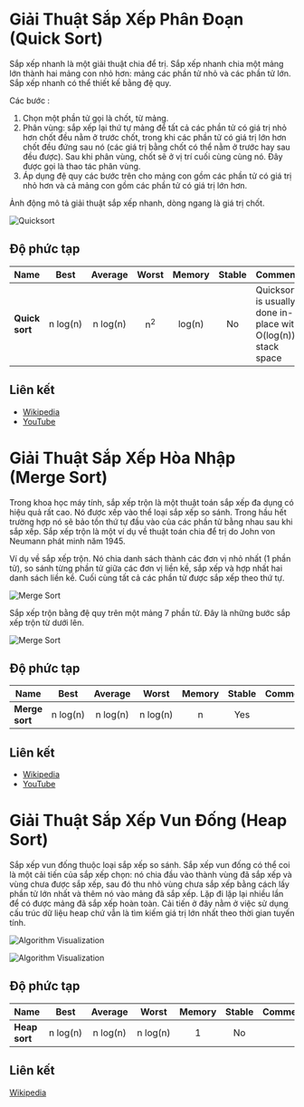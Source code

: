# Giải Thuật Sắp Xếp Phân Đoạn (Quick Sort)

Sắp xếp nhanh là một giải thuật chia để trị.
Sắp xếp nhanh chia một mảng lớn thành hai mảng con nhỏ hơn: mảng các phần tử nhỏ và các phần tử lớn. Sắp xếp nhanh có thể thiết kế bằng đệ quy.

Các bước : 

1. Chọn một phần tử gọi là chốt, từ mảng.
2. Phân vùng: sắp xếp lại thứ tự mảng để tất cả các phần tử có giá trị nhỏ hơn chốt đều nằm ở trước chốt, trong khi các phần tử có giá trị lớn hơn chốt đều đứng sau nó (các giá trị bằng chốt có thể nằm ở trước hay sau đều được). Sau khi phân vùng, chốt sẽ ở vị trí cuối cùng cùng nó. Đây được gọi là thao tác phân vùng.
3. Áp dụng đệ quy các bước trên cho mảng con gồm các phần tử có giá trị nhỏ hơn và cả mảng con gồm các phần tử có giá trị lớn hơn.

Ảnh động mô tả giải thuật sắp xếp nhanh, dòng ngang là giá trị chốt.

![Quicksort](https://upload.wikimedia.org/wikipedia/commons/6/6a/Sorting_quicksort_anim.gif)

## Độ phức tạp

| Name                  | Best            | Average             | Worst               | Memory    | Stable    | Comments  |
| --------------------- | :-------------: | :-----------------: | :-----------------: | :-------: | :-------: | :-------- |
| **Quick sort**        | n&nbsp;log(n)   | n&nbsp;log(n)       | n<sup>2</sup>       | log(n)    | No        |  Quicksort is usually done in-place with O(log(n)) stack space |


## Liên kết

- [Wikipedia](https://en.wikipedia.org/wiki/Quicksort)
- [YouTube](https://www.youtube.com/watch?v=SLauY6PpjW4&index=28&list=PLLXdhg_r2hKA7DPDsunoDZ-Z769jWn4R8)


# Giải Thuật Sắp Xếp Hòa Nhập (Merge Sort)

Trong khoa học máy tính, sắp xếp trộn là một thuật toán sắp xếp đa dụng có hiệu quả rất cao. Nó được xếp vào thể loại sắp xếp so sánh. Trong hầu hết trường hợp nó sẽ bảo tồn thứ tự đầu vào của các phần tử bằng nhau sau khi sắp xếp. Sắp xếp trộn là một ví dụ về thuật toán chia để trị do John von Neumann phát minh năm 1945.

Ví dụ về sắp xếp trộn. Nó chia danh sách thành các đơn vị nhỏ nhất (1 phần tử), so sánh từng phần tử giữa các đơn vị liền kề, sắp xếp và hợp nhất hai danh sách liền kề. Cuối cùng tất cả các phần tử được sắp xếp theo thứ tự.

![Merge Sort](https://upload.wikimedia.org/wikipedia/commons/c/cc/Merge-sort-example-300px.gif)

Sắp xếp trộn bằng đệ quy trên một mảng 7 phần tử. Đây là những bước sắp xếp trộn từ dưới lên.

![Merge Sort](https://upload.wikimedia.org/wikipedia/commons/e/e6/Merge_sort_algorithm_diagram.svg)

## Độ phức tạp

| Name                  | Best            | Average             | Worst               | Memory    | Stable    | Comments  |
| --------------------- | :-------------: | :-----------------: | :-----------------: | :-------: | :-------: | :-------- |
| **Merge sort**        | n&nbsp;log(n)   | n&nbsp;log(n)       | n&nbsp;log(n)       | n         | Yes       |           |

## Liên kết

- [Wikipedia](https://en.wikipedia.org/wiki/Merge_sort)
- [YouTube](https://www.youtube.com/watch?v=KF2j-9iSf4Q&index=27&list=PLLXdhg_r2hKA7DPDsunoDZ-Z769jWn4R8)

# Giải Thuật Sắp Xếp Vun Đống (Heap Sort)

Sắp xếp vun đống thuộc loại sắp xếp so sánh.
Sắp xếp vun đống có thể coi là một cải tiến của sắp xếp chọn: nó chia đầu vào thành vùng đã sắp xếp và vùng chưa được sắp xếp, sau đó thu nhỏ vùng chưa sắp xếp bằng cách lấy phần tử lớn nhất và thêm nó vào mảng đã sắp xếp. Lặp đi lặp lại nhiều lần để có được mảng đã sắp xếp hoàn toàn. Cải tiến ở đây nằm ở việc sử dụng cấu trúc dữ liệu heap chứ vẫn là tìm kiếm giá trị lớn nhất theo thời gian tuyến tính.

![Algorithm Visualization](https://upload.wikimedia.org/wikipedia/commons/1/1b/Sorting_heapsort_anim.gif)

![Algorithm Visualization](https://upload.wikimedia.org/wikipedia/commons/4/4d/Heapsort-example.gif)

## Độ phức tạp

| Name                  | Best            | Average             | Worst               | Memory    | Stable    | Comments  |
| --------------------- | :-------------: | :-----------------: | :-----------------: | :-------: | :-------: | :-------- |
| **Heap sort**         | n&nbsp;log(n)   | n&nbsp;log(n)       | n&nbsp;log(n)       | 1         | No        |           |

## Liên kết

[Wikipedia](https://en.wikipedia.org/wiki/Heapsort)
